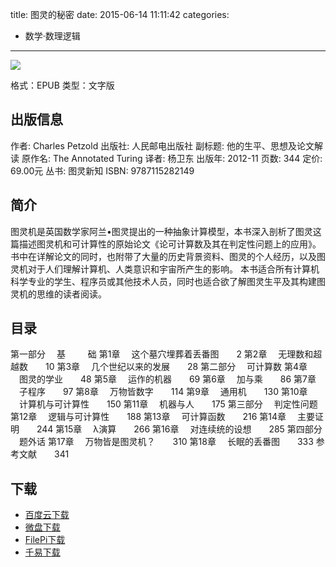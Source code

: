 title: 图灵的秘密
date: 2015-06-14 11:11:42
categories:
  - 数学·数理逻辑
---

![](http://img3.douban.com/lpic/s23127964.jpg)

格式：EPUB
类型：文字版

<!--more-->

## 出版信息 ##

作者: Charles Petzold 
出版社: 人民邮电出版社
副标题: 他的生平、思想及论文解读
原作名: The Annotated Turing
译者: 杨卫东 
出版年: 2012-11
页数: 344
定价: 69.00元
丛书: 图灵新知
ISBN: 9787115282149

## 简介 ##

图灵机是英国数学家阿兰•图灵提出的一种抽象计算模型，本书深入剖析了图灵这篇描述图灵机和可计算性的原始论文《论可计算数及其在判定性问题上的应用》。书中在详解论文的同时，也附带了大量的历史背景资料、图灵的个人经历，以及图灵机对于人们理解计算机、人类意识和宇宙所产生的影响。 本书适合所有计算机科学专业的学生、程序员或其他技术人员，同时也适合欲了解图灵生平及其构建图灵机的思维的读者阅读。

## 目录 ##

第一部分 　基 　 　础
第1章 　这个墓穴埋葬着丢番图　　2
第2章 　无理数和超越数　　10
第3章 　几个世纪以来的发展　　28
第二部分 　可计算数
第4章 　图灵的学业　　48
第5章 　运作的机器　　69
第6章 　加与乘　　86
第7章 　子程序　　97
第8章 　万物皆数字　　114
第9章 　通用机　　130
第10章 　计算机与可计算性　　150
第11章 　机器与人　　175
第三部分 　判定性问题
第12章 　逻辑与可计算性　　188
第13章 　可计算函数　　216
第14章 　主要证明　　244
第15章 　λ演算　　266
第16章 　对连续统的设想　　285
第四部分 　题外话
第17章 　万物皆是图灵机？　　310
第18章 　长眠的丢番图　　333
参考文献　　341

## 下载 ##

+ [百度云下载](http://pan.baidu.com/s/1pJOlLb1)
+ [微盘下载](http://vdisk.weibo.com/s/aADaW4YRFkv0S)
+ [FilePi下载](http://filepi.com/i/ITMgZ4l)
+ [千易下载](http://1000eb.com/1ggie)
